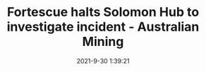 ---
"title": "Fortescue halts Solomon Hub to investigate incident - Australian Mining"
"date": "2021-9-30 1:39:21"
"feed_name": "GOOGLENEWSCONSTRUCTION"
"feed_website": "https://news.google.com/search?q=construction%2Bincident&hl=en-US&gl=US&ceid=US:en"
"feed_rss": "https://news.google.com/rss/search?q=construction%2Bincident&hl=en-US&gl=US&ceid=US:en"
"link": "https://www.australianmining.com.au/news/solomon-hub-suspended-as-fortescue-investigates-incident/"
"source": "{'href': 'https://www.australianmining.com.au', 'title': 'Australian Mining'}"
"file": "_posts/2021-1-1-208b1f3146de1e05431446f16195fcb9d063fb5a.md"
"accident": "1"
"drilling": "0"
"dead": "0"
"injured": "0"
"arrested": "0"
"where": "unknown site"
"causes": "unknown"
"place": "unknown place"
---